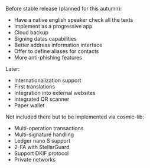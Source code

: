 Before stable release (planned for this autumn):
* Have a native english speaker check all the texts
* Implement as a progressive app
* Cloud backup
* Signing datas capabilities
* Better address information interface
* Offer to define aliases for contacts
* More anti-phishing features

Later:
* Internationalization support
* First translations
* Integration into external websites
* Integrated QR scanner
* Paper wallet


Not included there but to be implemented via cosmic-lib:
* Multi-operation transactions
* Multi-signature handling
* Ledger nano S support
* 2-FA with StellarGuard
* Support DKIF protocol
* Private networks
